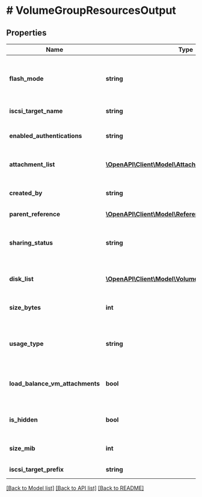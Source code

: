 # # VolumeGroupResourcesOutput

## Properties

Name | Type | Description | Notes
------------ | ------------- | ------------- | -------------
**flash_mode** | **string** | Flash Mode, if enabled all volume disks of the VG will be pinned to SSD tier. | [optional]
**iscsi_target_name** | **string** | iSCSI target full name | [optional]
**enabled_authentications** | **string** | Which authentication is enabled for VG. | [optional]
**attachment_list** | [**\OpenAPI\Client\Model\AttachmentReferenceOutput[]**](AttachmentReferenceOutput.md) | VMs attached to volume group. | [optional]
**created_by** | **string** | Service/user who created this Volume Group. | [optional]
**parent_reference** | [**\OpenAPI\Client\Model\Reference**](Reference.md) |  | [optional]
**sharing_status** | **string** | Whether the volume group can be shared across multiple iSCSI initiators. | [optional]
**disk_list** | [**\OpenAPI\Client\Model\VolumeDiskResourceOutput[]**](VolumeDiskResourceOutput.md) | Volume group disk specification. | [optional]
**size_bytes** | **int** | The total size of the Volume Group in bytes | [optional]
**usage_type** | **string** | Expected usage type for the volume group. | [optional]
**load_balance_vm_attachments** | **bool** | Whether volume group load balancing is enabled. | [optional]
**is_hidden** | **bool** | Whether the VG is meant to be hidden or not. | [optional]
**size_mib** | **int** | The total size of the Volume Group in mib | [optional]
**iscsi_target_prefix** | **string** | iSCSI target prefix-name. | [optional]

[[Back to Model list]](../../README.md#models) [[Back to API list]](../../README.md#endpoints) [[Back to README]](../../README.md)
